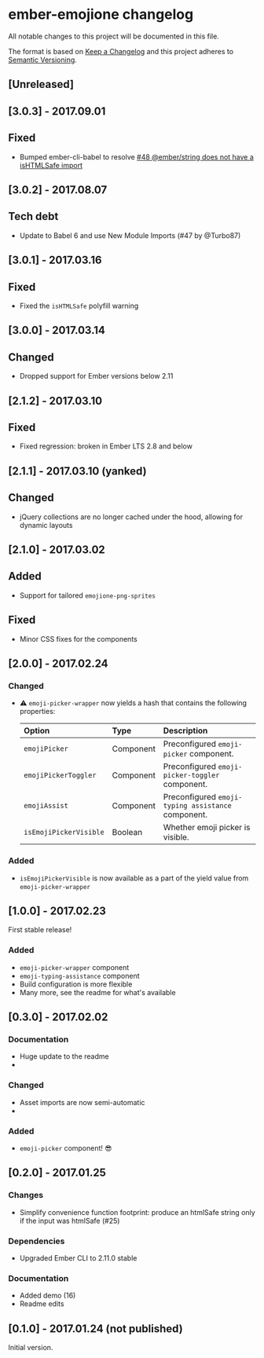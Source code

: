 # ember-emojione changelog

All notable changes to this project will be documented in this file.

The format is based on [Keep a Changelog](http://keepachangelog.com/) and this project adheres to [Semantic Versioning](http://semver.org/).



## [Unreleased]



## [3.0.3] - 2017.09.01

## Fixed
- Bumped ember-cli-babel to resolve [#48 @ember/string does not have a isHTMLSafe import](https://github.com/Deveo/ember-emojione/issues/48)



## [3.0.2] - 2017.08.07

## Tech debt
- Update to Babel 6 and use New Module Imports (#47 by @Turbo87)




## [3.0.1] - 2017.03.16

## Fixed
- Fixed the `isHTMLSafe` polyfill warning



## [3.0.0] - 2017.03.14

## Changed
- Dropped support for Ember versions below 2.11



## [2.1.2] - 2017.03.10

## Fixed
- Fixed regression: broken in Ember LTS 2.8 and below




## [2.1.1] - 2017.03.10 (yanked)

## Changed
- jQuery collections are no longer cached under the hood, allowing for dynamic layouts



## [2.1.0] - 2017.03.02

## Added
- Support for tailored `emojione-png-sprites`

## Fixed
- Minor CSS fixes for the components



## [2.0.0] - 2017.02.24
### Changed
- :warning: `emoji-picker-wrapper` now yields a hash that contains the following properties:

    | Option                 | Type      | Description                                        |
    |:-----------------------|:----------|:---------------------------------------------------|
    | `emojiPicker`          | Component | Preconfigured `emoji-picker` component.            |
    | `emojiPickerToggler`   | Component | Preconfigured `emoji-picker-toggler` component.    |
    | `emojiAssist`          | Component | Preconfigured `emoji-typing assistance` component. |
    | `isEmojiPickerVisible` | Boolean   | Whether emoji picker is visible.                   |

### Added
- `isEmojiPickerVisible` is now available as a part of the yield value from `emoji-picker-wrapper`



## [1.0.0] - 2017.02.23
First stable release!

### Added
- `emoji-picker-wrapper` component
- `emoji-typing-assistance` component
- Build configuration is more flexible
- Many more, see the readme for what's available



## [0.3.0] - 2017.02.02
### Documentation
- Huge update to the readme
- 
### Changed
- Asset imports are now semi-automatic
- 
### Added
- `emoji-picker` component! 😎



## [0.2.0] - 2017.01.25
### Changes
- Simplify convenience function footprint: produce an htmlSafe string only if the input was htmlSafe (#25)

### Dependencies
- Upgraded Ember CLI to 2.11.0 stable

### Documentation
- Added demo (16)
- Readme edits



## [0.1.0] - 2017.01.24 (not published)

Initial version.
